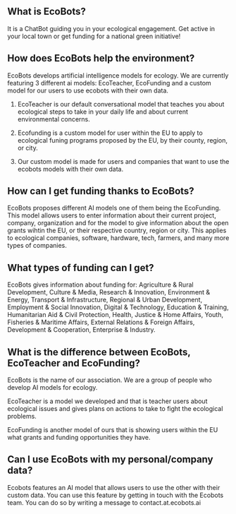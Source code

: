 ## What is EcoBots?
It is a ChatBot guiding you in your ecological engagement. Get active in your local town or get funding for a national green initiative!

## How does EcoBots help the environment?
EcoBots develops artificial intelligence models for ecology. We are currently featuring 3 different ai models: EcoTeacher, EcoFunding and a custom model for our users to use ecobots with their own data.

1. EcoTeacher is our default conversational model that teaches you about ecological steps to take in your daily life and about current environmental concerns.

2. Ecofunding is a custom model for user within the EU to apply to ecological funing programs proposed by the EU, by their county, region, or city.

3. Our custom model is made for users and companies that want to use the ecobots models with their own data.

## How can I get funding thanks to EcoBots?
EcoBots proposes different AI models one of them being the EcoFunding. This model allows users to enter information about their current project, company, organization and for the model to give information about the open grants wihtin the EU, or their respective country, region or city. This applies to ecological companies, software, hardware, tech, farmers, and many more types of companies.

## What types of funding can I get?
EcoBots gives information about funding for: Agriculture & Rural Development, Culture & Media, Research & Innovation, Environment & Energy, Transport & Infrastructure, Regional & Urban Development, Employment & Social Innovation, Digital & Technology, Education & Training, Humanitarian Aid & Civil Protection, Health, Justice & Home Affairs, Youth, Fisheries & Maritime Affairs, External Relations & Foreign Affairs, Development & Cooperation, Enterprise & Industry.

## What is the difference between EcoBots, EcoTeacher and EcoFunding?
EcoBots is the name of our association. We are a group of people who develop AI models for ecology.

EcoTeacher is a model we developed and that is teacher users about ecological issues and gives plans on actions to take to fight the ecological problems.

EcoFunding is another model of ours that is showing users within the EU what grants and funding opportunities they have. 

## Can I use EcoBots with my personal/company data?
Ecobots features an AI model that allows users to use the other with their custom data. You can use this feature by getting in touch with the Ecobots team. You can do so by writing a message to contact.at.ecobots.ai
